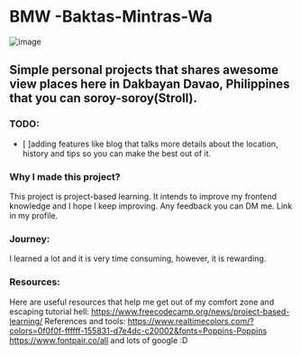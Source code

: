 # BMW -Baktas-Mintras-Wa
![image](https://github.com/ronzron/BMW--Baktas-Mintras-Wa/assets/75774813/120aafbb-436b-47e3-9676-649aebde22e1)
## Simple personal projects that shares awesome view places here in Dakbayan Davao, Philippines that you can soroy-soroy(Stroll).

### TODO:
- [ ]adding features like blog that talks more details about the location, history and tips so you can make the best out of it. 

### Why I made this project?
This project is project-based learning. It intends to improve my frontend knowledge and I hope I keep improving.
Any feedback you can DM me. Link in my profile. 
### Journey:
I learned a lot and it is very time consuming, however, it is rewarding. 
### Resources:
Here are useful resources that help me get out of my comfort zone and escaping tutorial hell:
https://www.freecodecamp.org/news/project-based-learning/
References and tools:
https://www.realtimecolors.com/?colors=0f0f0f-ffffff-155831-d7e4dc-c20002&fonts=Poppins-Poppins
https://www.fontpair.co/all
and lots of google :D
